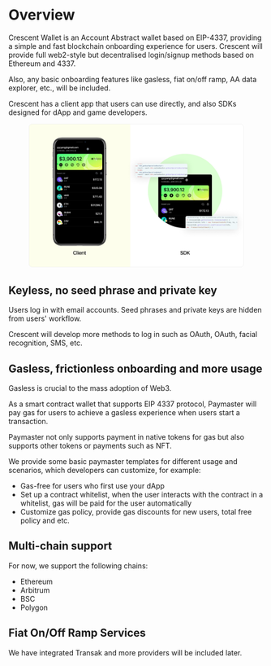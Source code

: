 # Overview

Crescent Wallet is an Account Abstract wallet based on EIP-4337, providing a simple and fast blockchain onboarding experience for users. Crescent will provide full web2-style but decentralised login/signup methods based on Ethereum and 4337.

Also, any basic onboarding features like gasless, fiat on/off ramp, AA data explorer, etc., will be included.

Crescent has a client app that users can use directly, and also SDKs designed for dApp and game developers.

<figure><img src=".gitbook/assets/WechatIMG1025.jpeg" alt=""><figcaption></figcaption></figure>

## Keyless, no seed phrase and private key

Users log in with email accounts. Seed phrases and private keys are hidden from users' workflow.

Crescent will develop more methods to log in such as OAuth, OAuth, facial recognition, SMS, etc.

## Gasless, frictionless onboarding and more usage&#x20;

Gasless is crucial to the mass adoption of Web3.

As a smart contract wallet that supports EIP 4337 protocol, Paymaster will pay gas for users to achieve a gasless experience when users start a transaction.&#x20;

Paymaster not only supports payment in native tokens for gas but also supports other tokens or payments such as NFT.&#x20;

We provide some basic paymaster templates for different usage and scenarios, which developers can customize, for example:

* Gas-free for users who first use your dApp
* Set up a contract whitelist, when the user interacts with the contract in a whitelist, gas will be paid for the user automatically
* Customize gas policy, provide gas discounts for new users, total free policy and etc.

## Multi-chain support

For now, we support the following chains:

* Ethereum
* Arbitrum
* BSC
* Polygon&#x20;

## Fiat On/Off Ramp Services

We have integrated Transak and more providers will be included later.

